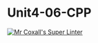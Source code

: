 # Unit4-06-CPP
[![Mr Coxall's Super Linter](https://github.com/ICS3U-Programming-JoannaK/Unit4-06-CPP/workflows/Mr%20Coxall's%20Super%20Linter/badge.svg)](https://github.com/**ICS3U-Programming-JoannaK/Unit4-06-CPP/actions/)
